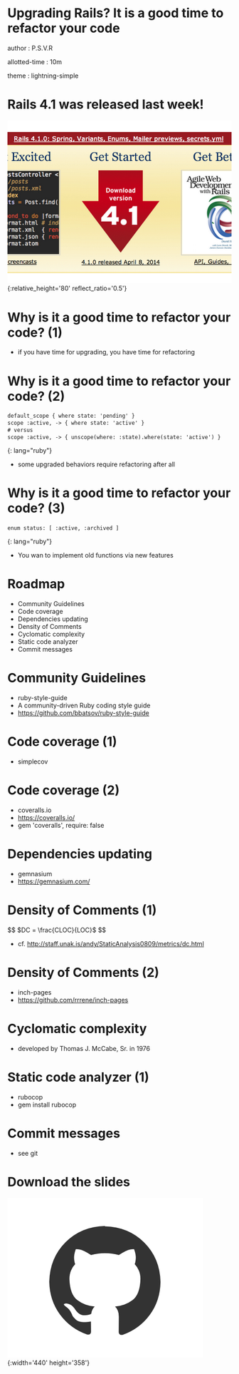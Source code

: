 # Upgrading Rails? It is a good time to refactor your code
author
:   P.S.V.R

allotted-time
:   10m

theme
:   lightning-simple

# Rails 4.1 was released last week!

![](rails41.png){:relative_height='80' reflect_ratio='0.5'}

# Why is it a good time to refactor your code? (1)

* if you have time for upgrading, you have time for refactoring

# Why is it a good time to refactor your code? (2)

    default_scope { where state: 'pending' }
    scope :active, -> { where state: 'active' }
    # versus
    scope :active, -> { unscope(where: :state).where(state: 'active') }
{: lang="ruby"}

* some upgraded behaviors require refactoring after all

# Why is it a good time to refactor your code? (3)

    enum status: [ :active, :archived ]
{: lang="ruby"}

* You wan to implement old functions via new features

# Roadmap

* Community Guidelines
* Code coverage
* Dependencies updating
* Density of Comments
* Cyclomatic complexity
* Static code analyzer
* Commit messages

# Community Guidelines
* ruby-style-guide
* A community-driven Ruby coding style guide
* https://github.com/bbatsov/ruby-style-guide

# Code coverage (1)
* simplecov

# Code coverage (2)

* coveralls.io
* https://coveralls.io/
* gem 'coveralls', require: false

# Dependencies updating
* gemnasium
* https://gemnasium.com/

# Density of Comments (1)

$$
$DC = \frac{CLOC}{LOC}$
$$

* cf. http://staff.unak.is/andy/StaticAnalysis0809/metrics/dc.html

# Density of Comments (2)
* inch-pages
* https://github.com/rrrene/inch-pages

# Cyclomatic complexity
* developed by Thomas J. McCabe, Sr. in 1976

# Static code analyzer (1)
* rubocop
* gem install rubocop

# Commit messages
* see git

# Download the slides

![](github.png "https://github.com/pmq20"){:width='440' height='358'}
